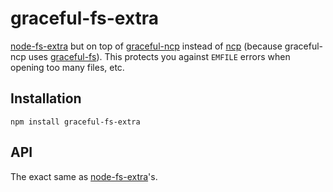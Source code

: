 graceful-fs-extra
===

[node-fs-extra](https://github.com/jprichardson/node-fs-extra) but on top of [graceful-ncp](https://github.com/adam-lynch/graceful-ncp) instead of [ncp](https://github.com/AvianFlu/ncp) (because graceful-ncp uses [graceful-fs](https://github.com/isaacs/node-graceful-fs)). This protects you against `EMFILE` errors when opening too many files, etc.

## Installation

`npm install graceful-fs-extra`

## API

The exact same as [node-fs-extra](https://github.com/jprichardson/node-fs-extra)'s.